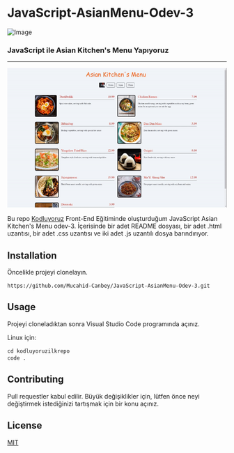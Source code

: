 # JavaScript-AsianMenu-Odev-3




![Image](https://r.resimlink.com/QvqbJzUg.png) 


### JavaScript ile Asian Kitchen's Menu Yapıyoruz

---

![Image](img/proje.gif)


Bu repo [Kodluyoruz](https://www.kodluyoruz.org/) Front-End Eğitiminde oluşturduğum JavaScript  Asian Kitchen's Menu odev-3. İçerisinde bir adet README dosyası, bir adet .html uzantısı, bir adet .css uzantısı ve iki adet .js uzantılı dosya barındırıyor.

## Installation

Öncelikle projeyi clonelayın.

```
https://github.com/Mucahid-Canbey/JavaScript-AsianMenu-Odev-3.git
```

## Usage
Projeyi cloneladıktan sonra Visual Studio Code programında açınız.

Linux için:
```
cd kodluyoruzilkrepo
code .
```
## Contributing
Pull requestler kabul edilir. Büyük değişiklikler için, lütfen önce neyi değiştirmek istediğinizi tartışmak için bir konu açınız.

## License
[MIT](https://choosealicense.com/licenses/mit/)
